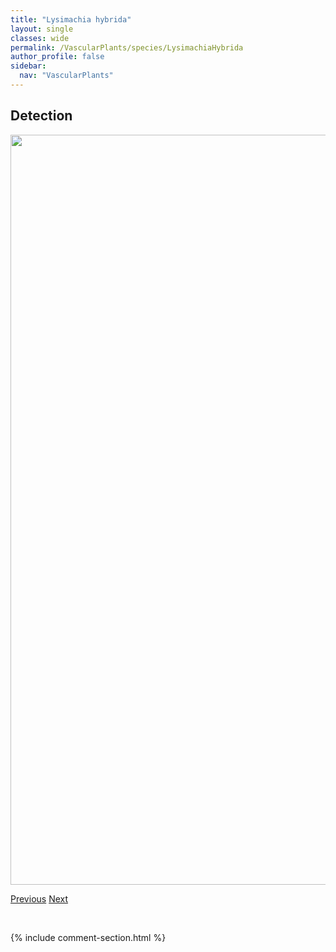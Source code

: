```yaml
---
title: "Lysimachia hybrida"
layout: single
classes: wide
permalink: /VascularPlants/species/LysimachiaHybrida
author_profile: false
sidebar:
  nav: "VascularPlants"
---
```


<h2>Detection</h2>

<a href="https://drive.google.com/uc?export=view&id=1nOnWGrtjm09SCQbeBVFK1MJY99Bxdi0g">
<img src="https://drive.google.com/uc?export=view&id=1nOnWGrtjm09SCQbeBVFK1MJY99Bxdi0g" height = "1200" width = "800">
</a>


<a href="/DevelopmentWebsite/VascularPlants/species/LysimachiaEuropaea" class="pagination--pager" title="Lysimachia europaea">Previous</a> <a href="/DevelopmentWebsite/VascularPlants/species/LysimachiaLatifolia" class="pagination--pager" title="Northern Starflower">Next</a>

<p>&nbsp;</p>

{% include comment-section.html %}
